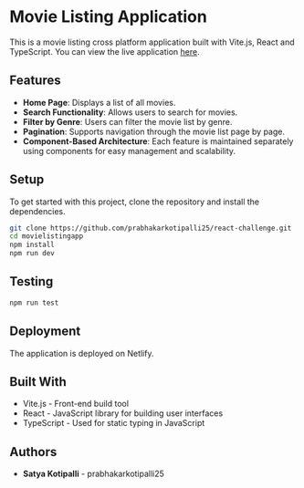 # Movie Listing Application

This is a movie listing cross platform application built with Vite.js, React and TypeScript. You can view the live application [here](https://spectrum-movies.netlify.app/).

## Features

- **Home Page**: Displays a list of all movies.
- **Search Functionality**: Allows users to search for movies.
- **Filter by Genre**: Users can filter the movie list by genre.
- **Pagination**: Supports navigation through the movie list page by page.
- **Component-Based Architecture**: Each feature is maintained separately using components for easy management and scalability.

## Setup

To get started with this project, clone the repository and install the dependencies.

```bash
git clone https://github.com/prabhakarkotipalli25/react-challenge.git
cd movielistingapp
npm install
npm run dev
```

## Testing

```bash
npm run test
```

## Deployment

The application is deployed on Netlify.

## Built With

- Vite.js - Front-end build tool
- React - JavaScript library for building user interfaces
- TypeScript - Used for static typing in JavaScript

## Authors

- **Satya Kotipalli** - prabhakarkotipalli25
